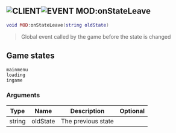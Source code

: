 ## ![](images/client.png "CLIENT")![](images/event.png "EVENT") MOD:onStateLeave

```lua
void MOD:onStateLeave(string oldState)
```

> Global event called by the game before the state is changed

## Game states

```
mainmenu
loading
ingame
```

### Arguments

| Type   | Name     | Description        | Optional |
| ------ | -------- | ------------------ | -------: |
| string | oldState | The previous state |          |
